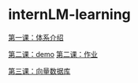# internLM-learning

[第一课：体系介绍](./1.md)

[第二课：demo](./2.md)
[第二课：作业](./2.work.md)


[第三课：向量数据库](./3.md)
